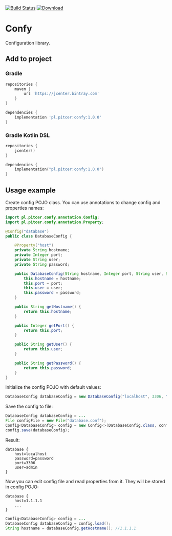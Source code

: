 [![Build Status](https://travis-ci.org/pitcer/confy.svg)](https://travis-ci.org/pitcer/confy)
[![Download](https://api.bintray.com/packages/pitcer/maven-public/confy/images/download.svg)](https://bintray.com/pitcer/maven-public/confy/_latestVersion)

# Confy

Configuration library.

## Add to project

### Gradle

```gradle
repositories {
    maven {
        url 'https://jcenter.bintray.com'
    }
}

dependencies {
    implementation 'pl.pitcer:confy:1.0.0'
}
```

### Gradle Kotlin DSL

```kotlin
repositories {
    jcenter()
}

dependencies {
    implementation("pl.pitcer:confy:1.0.0")
}
```

## Usage example

Create config POJO class. You can use annotations to change config and properties names:

```java
import pl.pitcer.confy.annotation.Config;
import pl.pitcer.confy.annotation.Property;

@Config("database")
public class DatabaseConfig {

    @Property("host")
    private String hostname;
    private Integer port;
    private String user;
    private String password;

    public DatabaseConfig(String hostname, Integer port, String user, String password) {
        this.hostname = hostname;
        this.port = port;
        this.user = user;
        this.password = password;
    }

    public String getHostname() {
        return this.hostname;
    }

    public Integer getPort() {
        return this.port;
    }

    public String getUser() {
        return this.user;
    }

    public String getPassword() {
        return this.password;
    }
}
```

Initialize the config POJO with default values:

```java
DatabaseConfig databaseConfig = new DatabaseConfig("localhost", 3306, "admin", "password");
```

Save the config to file:

```java
DatabaseConfig databaseConfig = ...
File configFile = new File("database.conf");
Config<DatabaseConfig> config = new Config<>(DatabaseConfig.class, configFile);
config.save(databaseConfig);
```

Result:

```hocon
database {
    host=localhost
    password=password
    port=3306
    user=admin
}
```

Now you can edit config file and read properties from it. They will be stored in config POJO:

```hocon
database {
    host=1.1.1.1
    ...
}
```

```java
Config<DatabaseConfig> config = ...
DatabaseConfig databaseConfig = config.load();
String hostname = databaseConfig.getHostname(); //1.1.1.1
```
